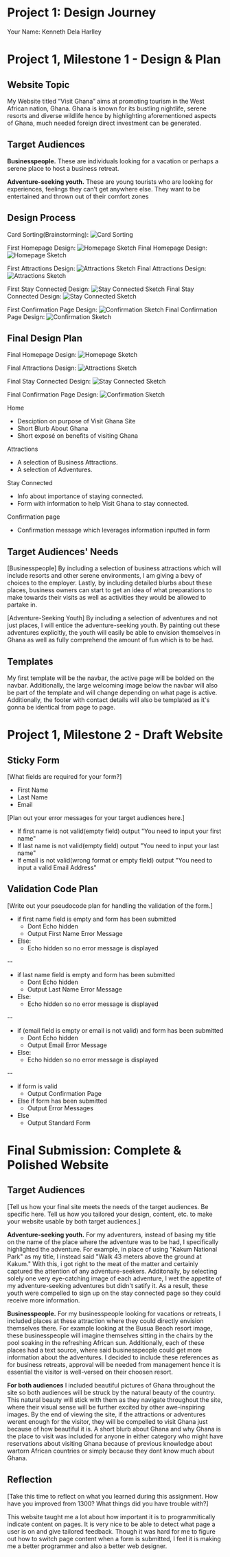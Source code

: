 # Project 1: Design Journey

Your Name: Kenneth Dela Harlley

# Project 1, Milestone 1 - Design & Plan

## Website Topic

My Website titled “Visit Ghana” aims at promoting tourism in the West African nation, Ghana. Ghana is known for its bustling nightlife, serene resorts and diverse wildlife hence by highlighting aforementioned aspects of Ghana, much needed foreign direct investment can be generated.

## Target Audiences

**Businesspeople.** These are individuals looking for a vacation or perhaps a serene place to host a business retreat.

**Adventure-seeking youth.** These are young tourists who are looking for experiences, feelings they can’t get anywhere else. They want to be entertained and thrown out of their comfort zones


## Design Process



Card Sorting(Brainstorming):
![Card Sorting](../documents/cardsorting.png)

First Homepage Design:
![Homepage Sketch](../documents/home0.png)
Final Homepage Design:
![Homepage Sketch](../documents/home1.png)

First Attractions Design:
![Attractions Sketch](../documents/attractions0.png)
Final Attractions Design:
![Attractions Sketch](../documents/attractions1.jpg)

First Stay Connected Design:
![Stay Connected Sketch](../documents/connected0.jpg)
Final Stay Connected Design:
![Stay Connected Sketch](../documents/connected1.png)

First Confirmation Page Design:
![Confirmation Sketch](../documents/confirmation0.jpg)
Final Confirmation Page Design:
![Confirmation Sketch](../documents/confirmation1.png)



## Final Design Plan



Final Homepage Design:
![Homepage Sketch](../documents/home2.png)


Final Attractions Design:
![Attractions Sketch](../documents/attractions2.jpg)

Final Stay Connected Design:
![Stay Connected Sketch](../documents/connected2.jpg)

Final Confirmation Page Design:
![Confirmation Sketch](../documents/confirmation2.jpg)




Home
* Desciption on purpose of Visit Ghana Site
* Short Blurb About Ghana
* Short exposé on benefits of visiting Ghana

Attractions
* A selection of Business Attractions.
* A selection of Adventures.

Stay Connected
* Info about importance of staying connected.
* Form with information to help Visit Ghana to stay connected.

Confirmation page
* Confirmation message which leverages information inputted in form

## Target Audiences' Needs



[Businesspeople] By including a selection of business attractions which will include resorts and other serene environments, I am giving a bevy of choices to the employer. Lastly, by including detailed blurbs about these places, business owners can start to get an idea of what preparations to make towards their visits as well as activities they would be allowed to partake in.

[Adventure-Seeking Youth] By including a selection of adventures and not just places, I will entice the adventure-seeking youth. By painting out these adventures explicitly, the youth will easily be able to envision themselves in Ghana as well as fully comprehend the amount of fun which is to be had.

## Templates

My first template will be the navbar, the active page will be bolded on the navbar. Additionally, the large welcoming image below the navbar will also be part of the template and will change depending on what page is active. Additionally, the footer with contact details will also be templated as it's gonna be identical from page to page.

# Project 1, Milestone 2 - Draft Website

## Sticky Form

[What fields are required for your form?]
* First Name
* Last Name
* Email

[Plan out your error messages for your target audiences here.]
* If first name is not valid(empty field) output "You need to input your first name"
* If last name is not valid(empty field) output "You need to input your last name"
* If email is not valid(wrong format or empty field) output "You need to input a valid Email Address"

## Validation Code Plan

[Write out your pseudocode plan for handling the validation of the form.]
* if first name field is empty and form has been submitted
    * Dont Echo hidden
    * Output First Name Error Message
* Else:
    * Echo hidden so no error message is displayed

--

* if last name field is empty and form has been submitted
    * Dont Echo hidden
    * Output Last Name Error Message
* Else:
    * Echo hidden so no error message is displayed

--

* if (email field is empty or email is not valid) and form has been submitted
    * Dont Echo hidden
    * Output Email Error Message
* Else:
    * Echo hidden so no error message is displayed

--

* if form is valid
    * Output Confirmation Page
* Else if form has been submitted
    * Output Error Messages
* Else
    * Output Standard Form

# Final Submission: Complete & Polished Website

## Target Audiences

[Tell us how your final site meets the needs of the target audiences. Be specific here. Tell us how you tailored your design, content, etc. to make your website usable by both target audiences.]


**Adventure-seeking youth.**
For my adventurers, instead of basing my title on the name of the place where the adventure was to be had, I specifically highlighted the adventure. For example, in place of using "Kakum National Park" as my title, I instead said "Walk 43 meters above the ground at Kakum." With this, i got right to the meat of the matter and certainly captured the attention of any adventure-seekers. Additonally, by selecting solely one very eye-catching image of each adventure, I wet the appetite of my adventure-seeking adventures but didn't satify it. As a result, these youth were compelled to sign up on the stay connected page so they could receive more information.

**Businesspeople.**
For my businesspeople looking for vacations or retreats, I included places at these attraction where they could directly envision themselves there. For example looking at the Busua Beach resort image, these businesspeople will imagine themselves sitting in the chairs by the pool soaking in the refreshing African sun. Additionally, each of these places had a text source, where said businesspeople could get more information about the adventures. I decided to include these references as for business retreats, approval will be needed from management hence it is essential the visitor is well-versed on their choosen resort.

**For both audiences**
I included beautiful pictures of Ghana throughout the site so both audiences will be struck by the natural beauty of the country. This natural beauty will stick with them as they navigate throughout the site, where their visual sense will be further excited by other awe-inspiring images. By the end of viewing the site, if the attractions or adventures werent enough for the visitor, they will be compelled to visit Ghana just because of how beautiful it is.  A short blurb about Ghana and why Ghana is the place to visit was included for anyone in either category who might have reservations about visiting Ghana because of previous knowledge about wartorn African countries or simply because they dont know much about Ghana.
## Reflection

[Take this time to reflect on what you learned during this assignment. How have you improved from 1300? What things did you have trouble with?]

This website taught me a lot about how important it is to programmitically indicate content on pages. It is very nice to be able to detect what page a user is on and give tailored feedback. Though it was hard for me to figure out how to switch page content when a form is submitted, I feel it is making me a better programmer and also a better web designer.

